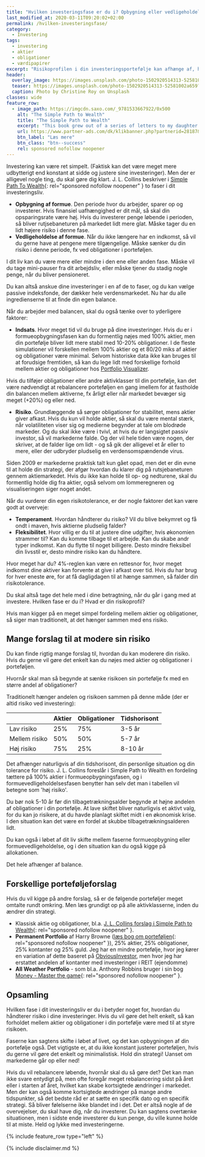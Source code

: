 ```yaml
---
title: "Hvilken investeringsfase er du i? Opbygning eller vedligeholdelse?"
last_modified_at: 2020-03-11T09:20:02+02:00
permalink: /hvilken-investeringsfase/
category:
  - Investering
tags:
  - investering
  - aktier
  - obligationer
  - værdipapirer
excerpt: "Risikoprofilen i din investeringsportefølje kan afhænge af, hvilken fase i dit investeringsliv du er i: formueopbygning eller formuevedligeholdelse"
header:
  overlay_image: https://images.unsplash.com/photo-1502920514313-52581002a659?ixlib=rb-1.2.1&ixid=eyJhcHBfaWQiOjEyMDd9&auto=format&fit=crop&w=1500&q=5
  teaser: https://images.unsplash.com/photo-1502920514313-52581002a659?ixlib=rb-1.2.1&ixid=eyJhcHBfaWQiOjEyMDd9&auto=format&fit=crop&w=400&q=5
  caption: Photo by Christine Roy on Unsplash
classes: wide
feature_row:
  - image_path: https://imgcdn.saxo.com/_9781533667922/0x500
    alt: "The Simple Path to Wealth"
    title: "The Simple Path to Wealth"
    excerpt: "This book grew out of a series of letters to my daughter concerning various things-mostly about money and investing-she was not yet quite ready to hear. Since money is the single most powerful tool we have for navigating this complex world we've created, understanding it is critical."
    url: https://www.partner-ads.com/dk/klikbanner.php?partnerid=28187&bannerid=43264&htmlurl=https://www.saxo.com/dk/the-simple-path-to-wealth_j-l-collins_paperback_9781533667922
    btn_label: "Læs mere"
    btn_class: "btn--success"
    rel: sponsored nofollow noopener
---
```


Investering kan være ret simpelt. (Faktisk kan det være meget mere udbytterigt end konstant at sidde og justere sine investeringer). Men der er alligevel nogle ting, du skal gøre dig klart. J. L. Collins beskriver i [Simple Path To Wealth](https://www.partner-ads.com/dk/klikbanner.php?partnerid=28187&bannerid=43264&htmlurl=https://www.saxo.com/dk/the-simple-path-to-wealth_j-l-collins_paperback_9781533667922){: rel="sponsored nofollow noopener" } to faser i dit investeringsliv.

- **Opbygning af formue**. Den periode hvor du arbejder, sparer op og investerer. Hvis finansiel uafhængighed er dit mål, så skal din opsparingsrate være høj. Hvis du investerer penge løbende i perioden, så bliver rutjsebaneturen på markedet lidt mere glat. Måske tager du en lidt højere risiko i denne fase.
- **Vedligeholdelse af formue**. Når du ikke længere har en indkomst, så vil du gerne have at pengene mere tilgængelige. Måske sænker du din risiko i denne periode, fx ved obligationer i porteføljen.

I dit liv kan du være mere eller mindre i den ene eller anden fase. Måske vil du tage mini-pauser fra dit arbejdsliv, eller måske tjener du stadig nogle penge, når du bliver pensioneret. 

Du kan altså anskue dine investeringer i en af de to faser, og du kan vælge passive indeksfonde, der dækker hele verdensmarkedet. Nu har du alle ingredienserne til at finde din egen balance.

Når du arbejder med balancen, skal du også tænke over to yderligere faktorer:

- **Indsats**. Hvor meget tid vil du bruge på dine investeringer. Hvis du er i formueopbygningsfasen kan du formentlig nøjes med 100% aktier, men din portefølje bliver lidt mere stabil med 10-20% obligationer. I de fleste simulationer vil forskellen mellem 100% aktier og et 80/20 miks af aktier og obligationer være minimal. Selvom historiske data ikke kan bruges til at forudsige fremtiden, så kan du lege lidt med forskellige forhold mellem aktier og obligationer hos [Portfolio Visualizer](https://www.portfoliovisualizer.com/backtest-asset-class-allocation). 

Hvis du tilføjer obligationer eller andre aktivklasser til din portefølje, kan det være nødvendigt at rebalancere porteføljen en gang imellem for at fastholde din balancen mellem aktiverne, fx årligt eller når markedet bevæger sig meget (+20%) og eller ned.

- **Risiko**. Grundlæggende så sørger obligationer for stabilitet, mens aktier giver afkast. Hvis du kun vil holde aktier, så skal du være mental stærk, når volatiliteten viser sig og medierne begynder at tale om blodrøde markeder. Og du skal ikke være i tvivl, at hvis du er langsigtet passiv investor, så vil markederne falde. Og der vil hele tiden være nogen, der skriver, at de falder lige om lidt - og så gik der alligevel et år eller to mere, eller der udbryder pludselig en verdensomspændende virus.

Siden 2009 er markederne praktisk talt kun gået opad, men det er din evne til at holde din strategi, der afgør hvordan du klarer dig på rutsjebaneturen gennem aktiemarkedet. Hvis du ikke kan holde til op- og nedturene, skal du formentlig holde dig fra aktier, også selvom om lommeregneren og visualiseringen siger noget andet.

Når du vurderer din egen risikotolerance, er der nogle faktorer det kan være godt at overveje:

- **Temperament**. Hvordan håndterer du risiko? Vil du blive bekymret og få ondt i maven, hvis aktierne pludselig falder?
- **Fleksibilitet**. Hvor villig er du til at justere dine udgifter, hvis økonomien strammer til? Kan du komme tilbage til et arbejde. Kan du skabe andr typer indkomst. Kan du flytte til noget billigere. Desto mindre fleksibel din livsstil er, desto mindre risiko kan du håndtere.

Hvor meget har du? 4%-reglen kan være en rettesnor for, hvor meget indkomst dine aktiver kan forvente at give i afkast over tid. Hvis du har brug for hver eneste øre, for at få dagligdagen til at hænge sammen, så falder din risikotolerance.

Du skal altså tage det hele med i dine betragtning, når du går i gang med at investere. Hvilken fase er du i? Hvad er din risikoprofil?

Hvis man kigger på en meget simpel fordeling mellem aktier og obligationer, så siger man traditionelt, at det hænger sammen med ens risiko.

## Mange forslag til at modere sin risiko

Du kan finde rigtig mange forslag til, hvordan du kan moderere din risiko. Hvis du gerne vil gøre det enkelt kan du nøjes med aktier og obligationer i porteføljen. 

Hvornår skal man så begynde at sænke risikoen sin portefølje fx med en større andel af obligationer? 

Traditionelt hænger andelen og risikoen sammen på denne måde (der er altid risiko ved investering):

|               | Aktier | Obligationer | Tidshorisont |
|---------------|--------|--------------|--------------|
| Lav risiko    | 25%    | 75%          | 3-5 år       |
| Mellem risiko | 50%    | 50%          | 5-7 år       |
| Høj risiko    | 75%    | 25%          | 8-10 år      |

Det afhænger naturligvis af din tidshorisont, din personlige situation og din tolerance for risiko. J. L. Collins foreslår i Simple Path to Wealth en fordeling tættere på 100% aktier i formueopbygningsfasen, og i formuevedligeholdelsesfasen benytter han selv det man i tabellen vil betegne som 'høj risiko'.

Du bør nok 5-10 år før din tilbagetrækningsalder begynde at højne andelen af obligationer i din portefølje. At lave skiftet bliver naturligvis et aktivt valg, for du kan jo risikere, at du havde planlagt skiftet midt i en økonomisk krise. I den situation kan det være en fordel at skubbe tilbagetrækningsalderen lidt.

Du kan også i løbet af dit liv skifte mellem faserne formueopbygning eller formuevedligeholdelse, og i den situation kan du også kigge på allokationen.

Det hele afhænger af balance.

## Forskellige porteføljeforslag

Hvis du vil kigge på andre forslag, så er de følgende porteføljer meget omtalte rundt omkring. Men læs grundigt op på alle aktivklasserne, inden du ændrer din strategi.

- Klassisk aktie og obligationer, bl.a. [J. L. Collins forslag i Simple Path to Wealth](https://www.partner-ads.com/dk/klikbanner.php?partnerid=28187&bannerid=43264&htmlurl=https://www.saxo.com/dk/the-simple-path-to-wealth_j-l-collins_paperback_9781533667922){: rel="sponsored nofollow noopener" }.
- **Permanent Portfolio** af Harry Browne ([læs bog om porteføljen](https://www.partner-ads.com/dk/klikbanner.php?partnerid=28187&bannerid=43264&htmlurl=https://www.saxo.com/dk/the-permanent-portfolio_craig-rowland_hardback_9781118288252){: rel="sponsored nofollow noopener" }), 25% aktier, 25% obligationer, 25% kontanter og 25% guld. Jeg har en mindre portefølje, hvor jeg kører en variation af dette baseret på [ObviousInvestor](http://www.obviousinvestor.com), men hvor jeg har erstattet andelen af kontanter med investeringer i REIT (ejendomme)
- **All Weather Portfolio** - som bl.a. Anthony Robbins bruger i sin bog [Money - Master the game](https://www.partner-ads.com/dk/klikbanner.php?partnerid=28187&bannerid=43264&htmlurl=https://www.saxo.com/dk/money-master-the-game_tony-robbins_paperback_9781471148613){: rel="sponsored nofollow noopener" }.

## Opsamling

Hvilken fase i dit investeringsliv er du i betyder noget for, hvordan du håndterer risiko i dine investeringer. Hvis du vil gøre det helt enkelt, så kan forholdet mellem aktier og obligationer i din portefølje være med til at styre risikoen.

Faserne kan sagtens skifte i løbet af livet, og det kan opbygningen af din portefølje også. Det vigtigste er, at du ikke konstant justerer porteføljen, hvis du gerne vil gøre det enkelt og minimalistisk. Hold din strategi! Uanset om markederne går op eller ned!
 
Hvis du vil rebalancere løbende, hvornår skal du så gøre det? Det kan man ikke svare entydigt på, men ofte foregår meget rebalancering sidst på året eller i starten af året, hvilket kan skabe kortsigtede ændringer i markedet. Men der kan også komme kortsigtede ændringer på mange andre tidspunkter, så det bedste råd er at sætte en specifik dato og en specifik strategi. Så bliver følelserne ikke blandet ind i det.
Det er altså nogle af de overvejelser, du skal have dig, når du investerer. Du kan sagtens overtænke situationen, men i sidste ende investerer du kun penge, du ville kunne holde til at miste.
Held og lykke med investeringerne.

{% include feature_row type="left" %}

{% include disclaimer.md %}
